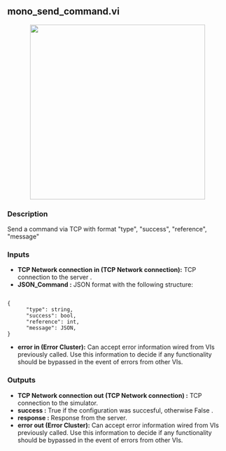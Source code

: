 ## mono_send_command.vi
<p align="center">
<img src="https://github.com/monoDriveIO/client/raw/master/WikiPhotos/LV_client/simulator/monoDrive_lvlib_mono__send__commandc.png" 
width="400"  />
</p>

### Description 
Send a command via TCP with format "type", "success", "reference",  "message"

### Inputs

- **TCP Network connection in (TCP Network connection):** TCP connection to the server .
- **JSON_Command :** JSON format with the following structure:
```

{
      "type": string,
      "success": bool,
      "reference": int,
      "message": JSON,
}
```
- **error in (Error Cluster):** Can accept error information wired from VIs previously called. Use this information to decide if any functionality should be bypassed in the event of errors from other VIs.


### Outputs

- **TCP Network connection out (TCP Network connection) :** TCP connection to the simulator.
- **success :** True if the configuration was succesful, otherwise False .
- **response :** Response from the server.
- **error out (Error Cluster):** Can accept error information wired from VIs previously called. Use this information to decide if any functionality should be bypassed in the event of errors from other VIs.
